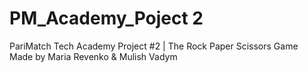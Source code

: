 # PM_Academy_Poject 2
PariMatch Tech Academy Project #2 | The Rock Paper Scissors Game <br />
Made by Maria Revenko & Mulish Vadym